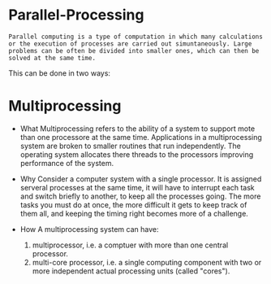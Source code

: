 # Parallel-Processing
    Parallel computing is a type of computation in which many calculations or the execution of processes are carried out simuntaneously. Large problems can be often be divided into smaller ones, which can then be solved at the same time.

This can be done in two ways:

# Multiprocessing
* What
    Multiprocessing refers to the ability of a system to support mote than one processore at the same time. Applications in a multiprocessing system are broken to smaller routines that run independently. The operating system allocates there threads to the processors improving performance of the system.

* Why
    Consider a computer system with a single processor. It is assigned serveral processes at the same time, it will have to interrupt each task and switch briefly to another, to keep all the processes going.
    The more tasks you must do at once, the more difficult it gets to keep track of them all, and keeping the timing right becomes more of a challenge.

* How
A multiprocessing system can have:  
    1. multiprocessor, i.e. a comptuer with more than one central processor.
    2. multi-core processor, i.e. a single computing component with two or more independent actual processing units (called "cores").
    